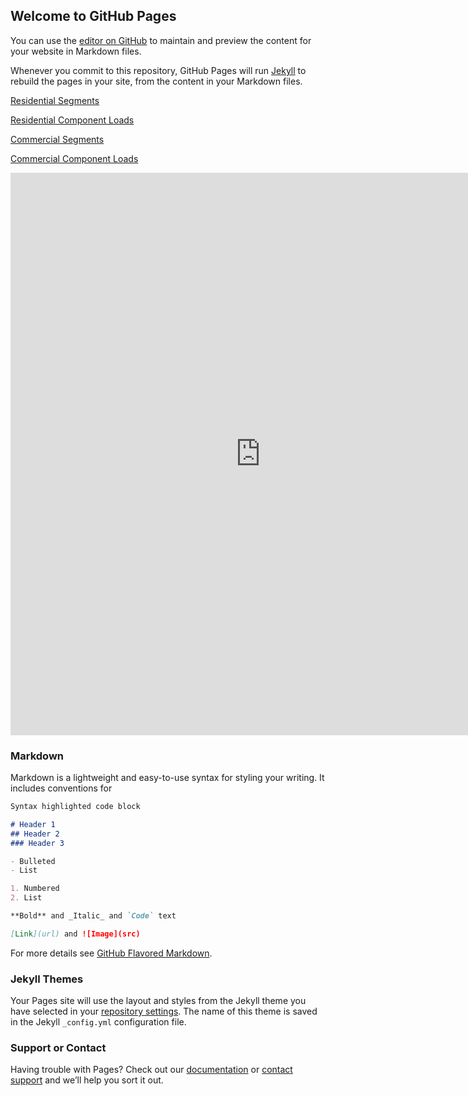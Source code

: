 ## Welcome to GitHub Pages

You can use the [editor on GitHub](https://github.com/ejhw/usbuildingtypology/edit/gh-pages/index.md) to maintain and preview the content for your website in Markdown files.

Whenever you commit to this repository, GitHub Pages will run [Jekyll](https://jekyllrb.com/) to rebuild the pages in your site, from the content in your Markdown files.

[Residential Segments](https://public.tableau.com/profile/ericjhwilson#!/vizhome/USBuildingTypologyResidential/Segments)

[Residential Component Loads](https://public.tableau.com/profile/ericjhwilson#!/vizhome/USBuildingTypologyResidentialComponentLoads/Dashboard)

[Commercial Segments](https://public.tableau.com/profile/ericjhwilson#!/vizhome/USBuildingTypologyCommercial/Dashboard)

[Commercial Component Loads](https://public.tableau.com/profile/ericjhwilson#!/vizhome/USBuildingTypologyCommercialComponentLoads/Dashboard)

<iframe seamless frameborder="0" 
        src="https://public.tableau.com/views/abc_resstock_v41_pivot_for_web/Dashboard1?:embed=yes&:display_count=yes&:showVizHome=no"
        width = '800' 
        height = '900'>
</iframe> 

### Markdown

Markdown is a lightweight and easy-to-use syntax for styling your writing. It includes conventions for

```markdown
Syntax highlighted code block

# Header 1
## Header 2
### Header 3

- Bulleted
- List

1. Numbered
2. List

**Bold** and _Italic_ and `Code` text

[Link](url) and ![Image](src)
```

For more details see [GitHub Flavored Markdown](https://guides.github.com/features/mastering-markdown/).

### Jekyll Themes

Your Pages site will use the layout and styles from the Jekyll theme you have selected in your [repository settings](https://github.com/ejhw/usbuildingtypology/settings/pages). The name of this theme is saved in the Jekyll `_config.yml` configuration file.

### Support or Contact

Having trouble with Pages? Check out our [documentation](https://docs.github.com/categories/github-pages-basics/) or [contact support](https://support.github.com/contact) and we’ll help you sort it out.
